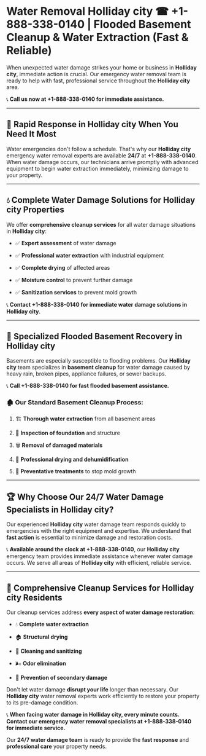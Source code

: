 # Water Removal Holliday city ☎ +1-888-338-0140 | Flooded Basement Cleanup & Water Extraction (Fast & Reliable)

When unexpected water damage strikes your home or business in **Holliday city**, immediate action is crucial. Our emergency water removal team is ready to help with fast, professional service throughout the **Holliday city** area. 

📞 **Call us now at +1-888-338-0140 for immediate assistance.**
---
## 🚀 Rapid Response in Holliday city When You Need It Most
Water emergencies don't follow a schedule. That's why our **Holliday city** emergency water removal experts are available **24/7** at **+1-888-338-0140**. When water damage occurs, our technicians arrive promptly with advanced equipment to begin water extraction immediately, minimizing damage to your property.
---
## 💧 Complete Water Damage Solutions for Holliday city Properties
We offer **comprehensive cleanup services** for all water damage situations in **Holliday city**:
- ✅ **Expert assessment** of water damage  
- ✅ **Professional water extraction** with industrial equipment  
- ✅ **Complete drying** of affected areas  
- ✅ **Moisture control** to prevent further damage  
- ✅ **Sanitization services** to prevent mold growth  
📞 **Contact +1-888-338-0140 for immediate water damage solutions in Holliday city.**
---
## 🌊 Specialized Flooded Basement Recovery in Holliday city
Basements are especially susceptible to flooding problems. Our **Holliday city** team specializes in **basement cleanup** for water damage caused by heavy rain, broken pipes, appliance failures, or sewer backups. 
📞 **Call +1-888-338-0140 for fast flooded basement assistance.**
### 🏚️ Our Standard Basement Cleanup Process:
1. 🏗️ **Thorough water extraction** from all basement areas  
2. 🔎 **Inspection of foundation** and structure  
3. 🗑️ **Removal of damaged materials**  
4. 💨 **Professional drying and dehumidification**  
5. 🚫 **Preventative treatments** to stop mold growth  
---
## 🏆 Why Choose Our 24/7 Water Damage Specialists in Holliday city?
Our experienced **Holliday city** water damage team responds quickly to emergencies with the right equipment and expertise. We understand that **fast action** is essential to minimize damage and restoration costs.
📞 **Available around the clock at +1-888-338-0140**, our **Holliday city** emergency team provides immediate assistance whenever water damage occurs. We serve all areas of **Holliday city** with efficient, reliable service.
---
## 🧹 Comprehensive Cleanup Services for Holliday city Residents
Our cleanup services address **every aspect of water damage restoration**:
- 💧 **Complete water extraction**  
- 🏠 **Structural drying**  
- 🧼 **Cleaning and sanitizing**  
- 🌬️ **Odor elimination**  
- 🚫 **Prevention of secondary damage**  
Don't let water damage **disrupt your life** longer than necessary. Our **Holliday city** water removal experts work efficiently to restore your property to its pre-damage condition.
📞 **When facing water damage in Holliday city, every minute counts. Contact our emergency water removal specialists at +1-888-338-0140 for immediate service.**
Our **24/7 water damage team** is ready to provide the **fast response** and **professional care** your property needs.
